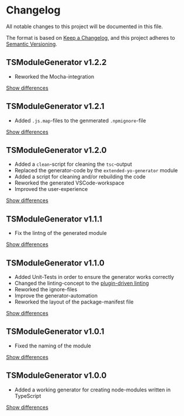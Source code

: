 # Changelog
All notable changes to this project will be documented in this file.

The format is based on [Keep a Changelog](https://keepachangelog.com/en/1.0.0/),
and this project adheres to [Semantic Versioning](https://semver.org/spec/v2.0.0.html).

## TSModuleGenerator v1.2.2
  - Reworked the Mocha-integration

[Show differences][v1.2.1]

## TSModuleGenerator v1.2.1
  - Added `.js.map`-files to the genmerated `.npmignore`-file

[Show differences][v1.2.1]

## TSModuleGenerator v1.2.0
  - Added a `clean`-script for cleaning the `tsc`-output
  - Replaced the generator-code by the `extended-yo-generator` module
  - Added a script for cleaning and/or rebuilding the code
  - Reworked the generated VSCode-workspace
  - Improved the user-experience

[Show differences][v1.2.0]

## TSModuleGenerator v1.1.1
  - Fix the lintng of the generated module

[Show differences][v1.1.1]

## TSModuleGenerator v1.1.0
  - Added Unit-Tests in order to ensure the generator works correctly
  - Changed the linting-concept to the [plugin-driven linting](https://www.npmjs.com/package/typescript-tslint-plugin)
  - Reworked the ignore-files
  - Improve the generator-automation
  - Reworked the layout of the package-manifest file

[Show differences][v1.1.0]

## TSModuleGenerator v1.0.1
  - Fixed the naming of the module

[Show differences][v1.0.1]

## TSModuleGenerator v1.0.0
  - Added a working generator for creating node-modules written in TypeScript

[Show differences][v1.0.0]

<!--- References -->
[v1.0.0]: https://github.com/manuth/TSModuleGenerator/compare/f155752...v1.0.0
[v1.0.1]: https://github.com/manuth/TSModuleGenerator/compare/v1.0.0...v1.0.1
[v1.1.0]: https://github.com/manuth/TSModuleGenerator/compare/v1.0.1...v1.1.0
[v1.1.1]: https://github.com/manuth/TSModuleGenerator/compare/v1.1.0...v1.1.1
[v1.2.0]: https://github.com/manuth/TSModuleGenerator/compare/v1.1.1...v1.2.0
[v1.2.1]: https://github.com/manuth/TSModuleGenerator/compare/v1.2.0...v1.2.1
[v1.2.1]: https://github.com/manuth/TSModuleGenerator/compare/v1.2.1...v1.2.2
